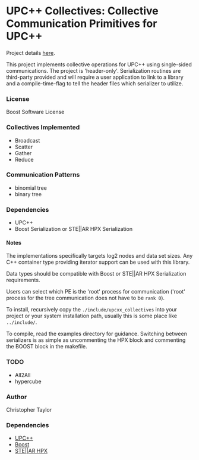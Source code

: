 <!-- Copyright (c) 2020 Christopher Taylor                                          -->
<!--                                                                                -->
<!--   Distributed under the Boost Software License, Version 1.0. (See accompanying -->
<!--   file LICENSE_1_0.txt or copy at http://www.boost.org/LICENSE_1_0.txt)        -->

# UPC++ Collectives: Collective Communication Primitives for UPC++

Project details [here](http://www.github.com/ct-clmsn/upcxx_collectives/).

This project implements collective operations for UPC++ using single-sided
communications. The project is 'header-only'. Serialization routines are
third-party provided and will require a user application to link to a
library and a compile-time-flag to tell the header files which serializer
to utilize.

### License

Boost Software License

### Collectives Implemented

* Broadcast
* Scatter
* Gather
* Reduce

### Communication Patterns

* binomial tree
* binary tree

### Dependencies

* UPC++
* Boost Serialization or STE||AR HPX Serialization

#### Notes

The implementations specifically targets log2 nodes and data set sizes. Any C++
container type providing iterator support can be used with this library.

Data types should be compatible with Boost or STE||AR HPX Serialization
requirements.

Users can select which PE is the 'root' process for communication ('root' process
for the tree communication does not have to be `rank 0`).

To install, recursively copy the `./include/upcxx_collectives` into your project
or your system installation path, usually this is some place like `../include/`.

To compile, read the examples directory for guidance. Switching between serializers
is as simple as uncommenting the HPX block and commenting the BOOST block in the
makefile.

### TODO
* All2All
* hypercube

### Author
Christopher Taylor

### Dependencies

* [UPC++](https://bitbucket.org/berkeleylab/upcxx/wiki/Home)
* [Boost](https://github.com/boostorg/boost)
* [STE||AR HPX](https://github.com/STEllAR-GROUP/hpx)
